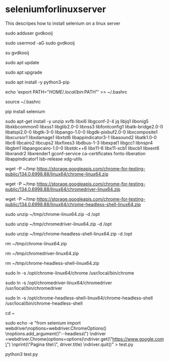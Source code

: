 # seleniumforlinuxserver
This descripes how to install selenium on a linux server

sudo adduser gvdkooij

sudo usermod -aG sudo gvdkooij



su gvdkooij

sudo apt update

sudo apt upgrade

sudo apt install -y python3-pip

echo 'export PATH="$HOME/.local/bin:$PATH"' >> ~/.bashrc

source ~/.bashrc

pip install selenium

sudo apt-get install -y unzip xvfb libxi6 libgconf-2-4 jq libjq1 libonig5 libxkbcommon0 libxss1 libglib2.0-0 libnss3   libfontconfig1 libatk-bridge2.0-0 libatspi2.0-0 libgtk-3-0 libpango-1.0-0 libgdk-pixbuf2.0-0 libxcomposite1   libxcursor1 libxdamage1 libxtst6 libappindicator3-1 libasound2 libatk1.0-0 libc6 libcairo2 libcups2 libxfixes3   libdbus-1-3 libexpat1 libgcc1 libnspr4 libgbm1 libpangocairo-1.0-0 libstdc++6 libx11-6 libx11-xcb1 libxcb1 libxext6   libxrandr2 libxrender1 gconf-service ca-certificates fonts-liberation libappindicator1 lsb-release xdg-utils

wget -P ~/tmp https://storage.googleapis.com/chrome-for-testing-public/134.0.6998.88/linux64/chrome-linux64.zip

wget -P ~/tmp https://storage.googleapis.com/chrome-for-testing-public/134.0.6998.88/linux64/chromedriver-linux64.zip

wget -P ~/tmp https://storage.googleapis.com/chrome-for-testing-public/134.0.6998.88/linux64/chrome-headless-shell-linux64.zip

sudo unzip ~/tmp/chrome-linux64.zip -d /opt

sudo unzip ~/tmp/chromedriver-linux64.zip -d /opt

sudo unzip ~/tmp/chrome-headless-shell-linux64.zip -d /opt

rm ~/tmp/chrome-linux64.zip

rm ~/tmp/chromedriver-linux64.zip

rm ~/tmp/chrome-headless-shell-linux64.zip

sudo ln -s /opt/chrome-linux64/chrome /usr/local/bin/chrome

sudo ln -s /opt/chromedriver-linux64/chromedriver /usr/local/bin/chromedriver

sudo ln -s /opt/chrome-headless-shell-linux64/chrome-headless-shell /usr/local/bin/chrome-headless-shell

cd ~

sudo echo -e "from selenium import webdriver\noptions=webdriver.ChromeOptions() \noptions.add_argument(\\\"--headless\\\")  \ndriver =webdriver.Chrome(options=options)\ndriver.get(\\\"https://www.google.com\") \nprint(\\\"Pagina titel:\\\", driver.title) \ndriver.quit()" > test.py

python3 test.py








